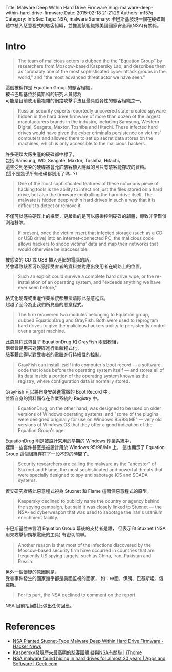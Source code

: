 Title: Malware Deep Within Hard Drive Firmware
Slug: malware-deep-within-hard-drive-firmware
Date: 2015-02-18 21:21:29
Authors: m157q
Category: InfoSec
Tags: NSA, malware
Summary: 卡巴斯基發現一個在硬碟韌體中植入惡意程式的駭客組織，並推測該組織跟美國國家安全局(NSA)有關係。 

# Intro

> The team of malicious actors is dubbed the the "Equation Group" by researchers from Moscow-based Kaspersky Lab, and describes them as "probably one of the most sophisticated cyber attack groups in the world," and "the most advanced threat actor we have seen."

這個被稱作是 Equation Group 的駭客組織，   
被卡巴斯基位於莫斯科的研究人員認為  
可能是目前使用最複雜的網路攻擊手法且最具威脅性的駭客組織之一。
    
> Russian security experts reportedly uncovered state-created spyware hidden in the hard drive firmware of more than dozen of the largest manufacturers brands in the industry, including Samsung, Western Digital, Seagate, Maxtor, Toshiba and Hitachi.
These infected hard drives would have given the cyber criminals persistence on victims' computers and allowed them to set up secret data stores on the machines, which is only accessible to the malicious hackers.

許多硬碟大廠生產的硬碟都中標了，    
包括 Samsung, WD, Seagate, Maxtor, Toshiba, Hitachi。  
這些受到感染的硬碟將會允許駭客植入隱藏的且只有駭客能存取的資料。  
(這不是幾乎所有硬碟都別用了嗎...?)    

> One of the most sophisticated features of these notorious piece of hacking tools is the ability to infect not just the files stored on a hard drive, but also the firmware controlling the hard drive itself. The malware is hidden deep within hard drives in such a way that it is difficult to detect or remove it.

不僅可以感染硬碟上的檔案，更嚴重的是可以感染控制硬碟的韌體，導致非常難偵測和移除。

> If present, once the victim insert that infected storage (such as a CD or USB drive) into an internet-connected PC, the malicious code allows hackers to snoop victims' data and map their networks that would otherwise be inaccessible.

被感染的 CD 或 USB 插入連網的電腦的話，     
將會導致駭客可以窺探受害者的資料並對應出使用者在網路上的位置。

> Such an exploit could survive a complete hard drive wipe, or the re-installation of an operating system, and "exceeds anything we have ever seen before,"

格式化硬碟或重灌作業系統都無法清除此惡意程式，    
超越了至今為止我們所見過的惡意程式。    

> The firm recovered two modules belonging to Equation group, dubbed EquationDrug and GrayFish. Both were used to reprogram hard drives to give the malicious hackers ability to persistently control over a target machine.

此惡意程式包含了 EquationDrug 和 GrayFish 兩個模組，    
兩者皆是用來對硬碟進行重新程式化，  
駭客藉此得以對受害者的電腦進行持續性的控制。

> GrayFish can install itself into computer's boot record — a software code that loads before the operating system itself — and stores all of its data inside a portion of the operating system known as the registry, where configuration data is normally stored.

GrayFish 可以將自身安裝進電腦的 Boot Record 中，    
並將自身的資料儲存在作業系統的 Registry 中。    

> EquationDrug, on the other hand, was designed to be used on older versions of Windows operating systems, and "some of the plugins were designed originally for use on Windows 95/98/ME" — very old versions of Windows OS that they offer a good indication of the Equation Group's age.

EquationDrug 則是被設計來用於早期的 Windows 作業系統中，    
裡頭一些套件甚至是被設計用於 Windows 95/98/Me 上，
這也顯示了 Equation Group 這個組織存在了一段不短的時間了。  

> Security researchers are calling the malware as the "ancestor" of Stuxnet and Flame, the most sophisticated and powerful threats that were specially designed to spy and sabotage ICS and SCADA systems.

資安研究者將此惡意程式視為 Stuxnet 和 Flame 這兩個惡意程式的原型。

> Kaspersky declined to publicly name the country or agency behind the spying campaign, but said it was closely linked to Stuxnet — the NSA-led cyberweapon that was used to sabotage the Iran's uranium enrichment facility.

卡巴斯基並未言明 Equation Group 幕後的支持者是誰，
但表示和 Stuxnet (NSA 用來攻擊伊朗核電廠的工具) 有密切關聯。

> Another reason is that most of the infections discovered by the Moscow-based security firm have occurred in countries that are frequently US spying targets, such as China, Iran, Pakistan and Russia.

另外一個懷疑的原因則是，    
受害事件發生的國家幾乎都是美國監視的國家，
如：中國、伊朗、巴基斯坦、俄羅斯。  

> For its part, the NSA declined to comment on the report.

NSA 目前拒絕對此做出任何回應。  

# References

+ [NSA Planted Stuxnet-Type Malware Deep Within Hard Drive Firmware - Hacker News](http://thehackernews.com/2015/02/hard-drive-firmware-hacking.html)
+ [Kaspersky發現歷來最高明的駭客團體 疑與NSA有關聯 | iThome](http://www.ithome.com.tw/news/94142)
+ [NSA malware found hiding in hard drives for almost 20 years | Apps and Software | Geek.com](http://www.geek.com/apps/nsa-malware-found-hiding-in-hard-drives-for-almost-20-years-1615949/)

